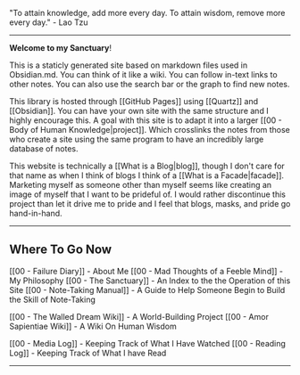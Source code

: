 "To attain knowledge, add more every day. To attain wisdom, remove more every day." - Lao Tzu

---

**Welcome to my Sanctuary**!

This is a staticly generated site based on markdown files used in Obsidian.md. You can think of it like a wiki. You can follow in-text links to other notes. You can also use the search bar or the graph to find new notes. 

This library is hosted through [[GitHub Pages]] using [[Quartz]] and [[Obsidian]]. You can have your own site with the same structure and I highly encourage this. A goal with this site is to adapt it into a larger [[00 - Body of Human Knowledge|project]]. Which crosslinks the notes from those who create a site using the same program to have an incredibly large database of notes.

This website is technically a [[What is a Blog|blog]], though I don't care for that name as when I think of blogs I think of a [[What is a Facade|facade]]. Marketing myself as someone other than myself seems like creating an image of myself that I want to be prideful of. I would rather discontinue this project than let it drive me to pride and I feel that blogs, masks, and pride go hand-in-hand.

---
## Where To Go Now

[[00 - Failure Diary]] - About Me
[[00 - Mad Thoughts of a Feeble Mind]] - My Philosophy 
[[00 - The Sanctuary]] - An Index to the the Operation of this Site
[[00 - Note-Taking Manual]] - A Guide to Help Someone Begin to Build the Skill of Note-Taking

[[00 - The Walled Dream Wiki]] - A World-Building Project
[[00 - Amor Sapientiae Wiki]] - A Wiki On Human Wisdom

[[00 - Media Log]] - Keeping Track of What I Have Watched
[[00 - Reading Log]] - Keeping Track of What I have Read

---
